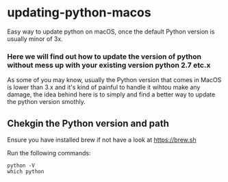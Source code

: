# updating-python-macos
Easy way to update python on macOS, once the default Python version is usually minor of 3x.

### Here we will find out how to update the version of python without mess up with your existing version python 2.7 etc.x

As some of you may know, usually the Python version that comes in MacOS is lower than 3.x and it's kind of painful to handle it wihtou make any damage, the idea behind here is to simply and find a better way to update the python version smothly.


## Chekgin the Python version and path

Ensure you have installed brew if not have a look at https://brew.sh

Run the following commands:
```
python -V
which python
```


